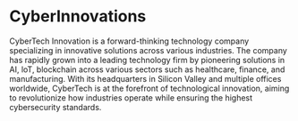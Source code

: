 # CyberInnovations
CyberTech Innovation is a forward-thinking technology company specializing in innovative solutions across various industries. 
The company has rapidly grown into a leading technology firm by pioneering solutions in AI, loT, blockchain across various sectors such as healthcare, finance, and manufacturing. 
With its headquarters in Silicon Valley and multiple offices worldwide, CyberTech is at the forefront of technological innovation, aiming to revolutionize how industries operate while ensuring the highest cybersecurity standards. 
